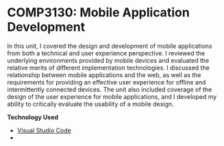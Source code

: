 # COMP3130: Mobile Application Development

In this unit, I covered the design and development of mobile applications from both a technical and user experience perspective. I reviewed the underlying environments provided by mobile devices and evaluated the relative merits of different implementation technologies. I discussed the relationship between mobile applications and the web, as well as the requirements for providing an effective user experience for offline and intermittently connected devices. The unit also included coverage of the design of the user experience for mobile applications, and I developed my ability to critically evaluate the usability of a mobile design.

**Technology Used**

- [Visual Studio Code](https://code.visualstudio.com/download)
- 
